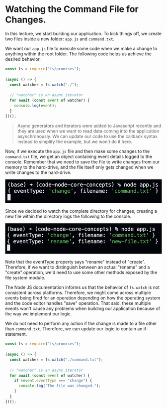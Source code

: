 # Watching the Command File for Changes.

In this lecture, we start building our application. To kick things off, we create two files inside a new folder: `app.js` and `command.txt`.

We want our `app.js` file to execute some code when we make a change to anything within the root folder. The following code helps us achieve the desired behavior.

```javascript
const fs = require("fs/promises");

(async () => {
  const watcher = fs.watch("./");

  // "watcher" is an async iterator
  for await (const event of watcher) {
    console.log(event);
  }
})();
```

> Async generators and iterators were added to Javascript recently and they are used when we want to read data coming into the application asynchronously. We can update our code to use the callback syntax instead to simplify the example, but we won't do it here.

Now, if we execute the `app.js` file and then make some changes to the `command.txt` file, we get an object containing event details logged to the console. Remember that we need to save the file to write changes from our memory to the hard-drive, and the file itself only gets changed when we write changes to the hard-drive.

<p align="center">
    <img src="../images/image-16.png" width="800" />
</p>

Since we decided to watch the complete directory for changes, creating a new file within the directory logs the following to the console.

<p align="center">
    <img src="../images/image-17.png" width="800" />
</p>

Note that the eventType property says "rename" instead of "create". Therefore, if we want to distinguish between an actual "rename" and a "create" operation, we'd need to use some other methods exposed by the file system module.

The Node JS documentation informs us that the behavior of `fs.watch` is not consistent across platforms. Therefore, we might come across multiple events being fired for an operation depending on how the operating system and the code editor handles "save" operation. That said, these multiple events won't cause any problems when building our application because of the way we implement our logic.

We do not need to perform any action if the change is made to a file other than `command.txt`. Therefore, we can update our logic to contain an if-statement.

```javascript
const fs = require("fs/promises");

(async () => {
  const watcher = fs.watch("./command.txt");

  // "watcher" is an async iterator
  for await (const event of watcher) {
    if (event.eventType === "change") {
      console.log("The file was changed.");
    }
  }
})();
```
